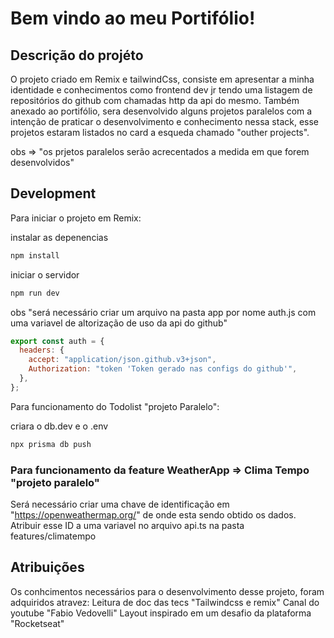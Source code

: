 # Bem vindo ao meu Portifólio!

## Descrição do projéto

O projeto criado em Remix e tailwindCss, consiste em apresentar a minha identidade e conhecimentos como frontend dev jr
tendo uma listagem de repositórios do github com chamadas http da api do mesmo.
Também anexado ao portifólio, sera desenvolvido alguns projetos paralelos com a intenção de praticar o desenvolvimento e conhecimento nessa stack,
esse projetos estaram listados no card a esqueda chamado "outher projects".

obs => "os prjetos paralelos serão acrecentados a medida em que forem desenvolvidos"

## Development

Para iniciar o projeto em Remix:

instalar as depenencias

```sh
npm install
```

iniciar o servidor

```sh
npm run dev
```

obs "será necessário criar um arquivo na pasta app por nome auth.js com uma variavel de altorização de uso da api do github"

```js
export const auth = {
  headers: {
    accept: "application/json.github.v3+json",
    Authorization: "token 'Token gerado nas configs do github'",
  },
};
```

Para funcionamento do Todolist "projeto Paralelo":

criara o db.dev e o .env

```sh
npx prisma db push
```

### Para funcionamento da feature WeatherApp => Clima Tempo "projeto paralelo"
  Será necessário criar uma chave de identificação em "https://openweathermap.org/"
  de onde esta sendo obtido os dados.
  Atribuir esse ID a uma variavel no arquivo api.ts na pasta features/climatempo

## Atribuições

Os conhcimentos necessários para o desenvolvimento desse projeto, foram adquiridos atravez:
Leitura de doc das tecs "Tailwindcss e remix"
Canal do youtube "Fabio Vedovelli"
Layout inspirado em um desafio da plataforma "Rocketseat"
